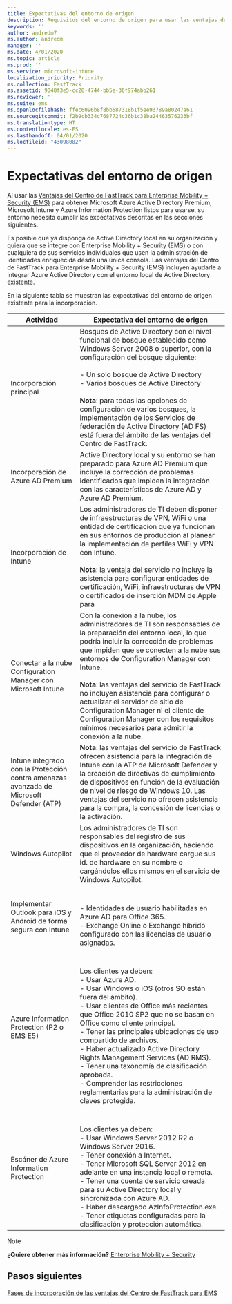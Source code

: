 ```yaml
---
title: Expectativas del entorno de origen
description: Requisitos del entorno de origen para usar las ventajas del Centro de FastTrack para EMS
keywords: ''
author: andredm7
ms.author: andredm
manager: ''
ms.date: 4/01/2020
ms.topic: article
ms.prod: ''
ms.service: microsoft-intune
localization_priority: Priority
ms.collection: FastTrack
ms.assetid: 9048f3e5-cc28-4744-bb5e-36f974abb261
ms.reviewer: ''
ms.suite: ems
ms.openlocfilehash: ffec6096b8f8bb587318b1f5ee93789a80247a61
ms.sourcegitcommit: f2b9cb334c7687724c36b1c38ba24463576233bf
ms.translationtype: HT
ms.contentlocale: es-ES
ms.lasthandoff: 04/01/2020
ms.locfileid: "43098082"
---
```

# <a name="source-environment-expectations"></a>Expectativas del entorno de origen

Al usar las [Ventajas del Centro de FastTrack para Enterprise Mobility + Security (EMS)](EMS-fasttrack-benefit-for-EMS.md) para obtener Microsoft Azure Active Directory Premium, Microsoft Intune y Azure Information Protection listos para usarse, su entorno necesita cumplir las expectativas descritas en las secciones siguientes.

Es posible que ya disponga de Active Directory local en su organización y quiera que se integre con Enterprise Mobility + Security (EMS) o con cualquiera de sus servicios individuales que usen la administración de identidades enriquecida desde una única consola. Las ventajas del Centro de FastTrack para Enterprise Mobility + Security (EMS) incluyen ayudarle a integrar Azure Active Directory con el entorno local de Active Directory existente.

En la siguiente tabla se muestran las expectativas del entorno de origen existente para la incorporación.

|Actividad|Expectativa del entorno de origen|
|------------|----------------------------------|
|Incorporación principal|Bosques de Active Directory con el nivel funcional de bosque establecido como Windows Server 2008 o superior, con la configuración del bosque siguiente:<br /><br />- Un solo bosque de Active Directory<br />- Varios bosques de Active Directory </br></br>**Nota**: para todas las opciones de configuración de varios bosques, la implementación de los Servicios de federación de Active Directory (AD FS) está fuera del ámbito de las ventajas del Centro de FastTrack.|
|Incorporación de Azure AD Premium|Active Directory local y su entorno se han preparado para Azure AD Premium que incluye la corrección de problemas identificados que impiden la integración con las características de Azure AD y Azure AD Premium.|
|Incorporación de Intune| Los administradores de TI deben disponer de infraestructuras de VPN, WiFi o una entidad de certificación que ya funcionan en sus entornos de producción al planear la implementación de perfiles WiFi y VPN con Intune.<br /><br /> **Nota**: la ventaja del servicio no incluye la asistencia para configurar entidades de certificación, WiFi, infraestructuras de VPN o certificados de inserción MDM de Apple para  |
|Conectar a la nube Configuration Manager con Microsoft Intune|Con la conexión a la nube, los administradores de TI son responsables de la preparación del entorno local, lo que podría incluir la corrección de problemas que impiden que se conecten a la nube sus entornos de Configuration Manager con Intune.<br /><br />**Nota**: las ventajas del servicio de FastTrack no incluyen asistencia para configurar o actualizar el servidor de sitio de Configuration Manager ni el cliente de Configuration Manager con los requisitos mínimos necesarios para admitir la conexión a la nube. |
|Intune integrado con la Protección contra amenazas avanzada de Microsoft Defender (ATP)|**Nota**: las ventajas del servicio de FastTrack ofrecen asistencia para la integración de Intune con la ATP de Microsoft Defender y la creación de directivas de cumplimiento de dispositivos en función de la evaluación de nivel de riesgo de Windows 10. Las ventajas del servicio no ofrecen asistencia para la compra, la concesión de licencias o la activación. |
|Windows Autopilot|Los administradores de TI son responsables del registro de sus dispositivos en la organización, haciendo que el proveedor de hardware cargue sus id. de hardware en su nombre o cargándolos ellos mismos en el servicio de Windows Autopilot. |
|Implementar Outlook para iOS y Android de forma segura con Intune|<br /><br />- Identidades de usuario habilitadas en Azure AD para Office 365.<br />- Exchange Online o Exchange híbrido configurado con las licencias de usuario asignadas.<br />|
|Azure Information Protection (P2 o EMS E5)|<br /><br />Los clientes ya deben: <br /> - Usar Azure AD.<br />- Usar Windows o iOS (otros SO están fuera del ámbito).<br /> - Usar clientes de Office más recientes que Office 2010 SP2 que no se basan en Office como cliente principal. <br /> - Tener las principales ubicaciones de uso compartido de archivos.  <br /> - Haber actualizado Active Directory Rights Management Services (AD RMS). <br /> - Tener una taxonomía de clasificación aprobada. <br /> - Comprender las restricciones reglamentarias para la administración de claves protegida. <br />|
|Escáner de Azure Information Protection|<br /><br /> Los clientes ya deben: <br /> - Usar Windows Server 2012 R2 o Windows Server 2016.<br /> - Tener conexión a Internet. <br /> - Tener Microsoft SQL Server 2012 en adelante en una instancia local o remota.  <br /> - Tener una cuenta de servicio creada para su Active Directory local y sincronizada con Azure AD.  <br /> - Haber descargado AzInfoProtection.exe. <br /> - Tener etiquetas configuradas para la clasificación y protección automática.<br />|

> [!NOTE]
> **¿Quiere obtener más información?**
> [Enterprise Mobility + Security](https://www.microsoft.com/cloud-platform/enterprise-mobility)

## <a name="next-steps"></a>Pasos siguientes

[Fases de incorporación de las ventajas del Centro de FastTrack para EMS](EMS-onboarding-phases.md)

